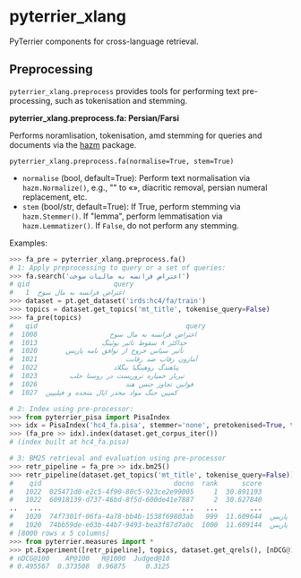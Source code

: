 # pyterrier_xlang

PyTerrier components for cross-language retrieval.

## Preprocessing

`pyterrier_xlang.preprocess` provides tools for performing text pre-processing, such as tokenisation and stemming.

**pyterrier_xlang.preprocess.fa: Persian/Farsi**

Performs noramlisation, tokenisation, amd stemming for queries and documents via the [hazm](https://github.com/sobhe/hazm) package.

```
pyterrier_xlang.preprocess.fa(normalise=True, stem=True)
```

 - `normalise` (bool, default=True): Perform text normalisation via `hazm.Normalize()`, e.g., "" to «», diacritic removal, persian numeral replacement, etc.
 - `stem` (bool/str, default=True): If True, perform stemming via `hazm.Stemmer()`. If "lemma", perform lemmatisation via `hazm.Lemmatizer()`. If `False`, do not perform any stemming.

Examples:

```python
>>> fa_pre = pyterrier_xlang.preprocess.fa()
# 1: Apply preprocessing to query or a set of queries:
>>> fa.search('اعتراض فرانسه به مالیات سوخت')
# qid                     query
#   1  اعتراض فرانسه به مال سوخ
>>> dataset = pt.get_dataset('irds:hc4/fa/train')
>>> topics = dataset.get_topics('mt_title', tokenise_query=False)
>>> fa_pre(topics)
#   qid                                     query
#  1008                  اعتراض فرانسه به مال سوخ
#  1013                حداکثر ۸ سقوط تاثیر بوئینگ
#  1020       تأثیر سیاس خروج از توافق نامه پاریس
#  1021                      آمازون رقاب ضد رقابت
#  1022                   پناهندگ روهینگیا بنگلاد
#  1023        تیربار خمپاره تروریست در روستا حلب
#  1026                      قوانین تجاوز جنس هند
#  1027  کمپین جنگ مواد مخدر ایال متحده و فیلیپین

# 2: Index using pre-processor:
>>> from pyterrier_pisa import PisaIndex
>>> idx = PisaIndex('hc4_fa.pisa', stemmer='none', pretokenised=True, text_field=['title', 'text'])
>>> (fa_pre >> idx).index(dataset.get_corpus_iter())
# (index built at hc4_fa.pisa)

# 3: BM25 retrieval and evaluation using pre-processor
>>> retr_pipeline = fa_pre >> idx.bm25()
>>> retr_pipeline(dataset.get_topics('mt_title', tokenise_query=False))
#    qid                                 docno  rank      score                                query
#   1022  025471d0-e2c5-4f90-80c5-923ce2e99005     1  30.891193              پناهندگ روهینگیا بنگلاد
#   1022  60918139-d737-46bd-8f5d-600de41e7887     2  30.627840              پناهندگ روهینگیا بنگلاد
..   ...                                   ...   ...        ...                                  ...
#   1020  74f7301f-06fa-4a78-bb4b-1538f69803ab   999  11.609644  تأثیر سیاس خروج از توافق نامه پاریس
#   1020  74bb59de-e63b-44b7-9493-bea3f87d7a0c  1000  11.609144  تأثیر سیاس خروج از توافق نامه پاریس
# [8000 rows x 5 columns]
>>> from pyterrier.measures import *
>>> pt.Experiment([retr_pipeline], topics, dataset.get_qrels(), [nDCG@100, AP@100, R@1000, Judged@10])
# nDCG@100    AP@100   R@1000  Judged@10
# 0.495567  0.373508  0.96875     0.3125
```
